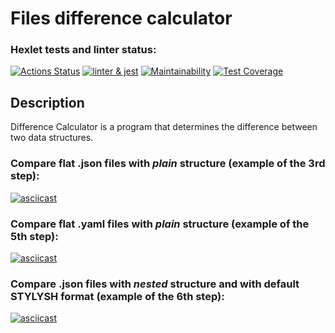 # Files difference calculator


### Hexlet tests and linter status:
[![Actions Status](https://github.com/Vasily7277/frontend-project-46/workflows/hexlet-check/badge.svg)](https://github.com/Vasily7277/frontend-project-46/actions)
[![linter & jest](https://github.com/Vasily7277/frontend-project-46/actions/workflows/linter&jest.yml/badge.svg)](https://github.com/Vasily7277/frontend-project-46/actions/workflows/linter&jest.yml)
[![Maintainability](https://api.codeclimate.com/v1/badges/7cb2e37150d0257c9bba/maintainability)](https://codeclimate.com/github/Vasily7277/frontend-project-46/maintainability)
[![Test Coverage](https://api.codeclimate.com/v1/badges/7cb2e37150d0257c9bba/test_coverage)](https://codeclimate.com/github/Vasily7277/frontend-project-46/test_coverage)


## Description
Difference Calculator is a program that determines the difference between two data structures.


### Compare flat .json files with *plain* structure (example of the 3rd step):

[![asciicast](https://asciinema.org/a/YXB8zMwvaPsTQUUFl8kCy6hJn.svg)](https://asciinema.org/a/YXB8zMwvaPsTQUUFl8kCy6hJn)

### Compare flat .yaml files with *plain* structure (example of the 5th step):

[![asciicast](https://asciinema.org/a/qhR8ItKkATxbgSFhcEwZBBb89.svg)](https://asciinema.org/a/qhR8ItKkATxbgSFhcEwZBBb89)

### Compare .json files with *nested* structure and with default STYLYSH format (example of the 6th step):

[![asciicast](https://asciinema.org/a/BjectNRs9zHdNmzXgM3GZxWaD.svg)](https://asciinema.org/a/BjectNRs9zHdNmzXgM3GZxWaD)
